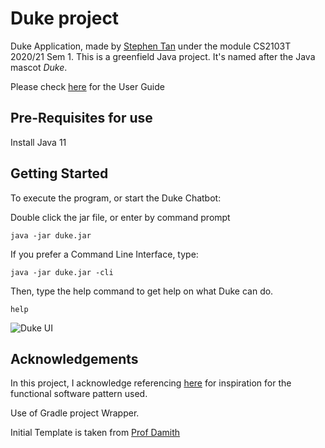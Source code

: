 # Duke project 
Duke Application, made by [Stephen Tan](https://www.linkedin.com/in/stephen-tan-hin-khai/) under 
the module CS2103T 2020/21 Sem 1.
This is  a greenfield Java project. It's named after the Java mascot _Duke_. 

Please check [here](docs/README.md) for the User Guide

## Pre-Requisites for use
Install Java 11
## Getting Started
To execute the program, or start the Duke Chatbot: 

Double click the jar file, or enter by command prompt 
```
java -jar duke.jar
```
If you prefer a Command Line Interface, type: 
```
java -jar duke.jar -cli 
```
Then, type the help command to get help on what Duke can do.
```
help
```

![Duke UI](Ui.png)

## Acknowledgements
In this project, I acknowledge referencing [here](https://github.com/JoeyChenSmart/ip)
for inspiration for the functional software pattern used.

Use of Gradle project Wrapper.

Initial Template is taken from [Prof Damith](https://github.com/damithc)